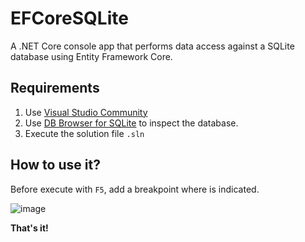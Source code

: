 # EFCoreSQLite

A .NET Core console app that performs data access against a SQLite database using Entity Framework Core.

## Requirements

1. Use [Visual Studio Community](https://visualstudio.microsoft.com/es/vs/community/)
2. Use [DB Browser for SQLite](https://sqlitebrowser.org/dl/) to inspect the database.
3. Execute the solution file `.sln`

## How to use it?

Before execute with `F5`, add a breakpoint where is indicated.

![image](https://github.com/larry-noriega/EFCoreSQLite/assets/4468105/429aeeac-8ae6-4fa8-9210-24428351fa03)

**That's it!**